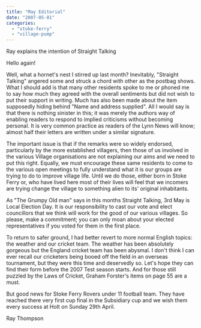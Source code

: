 ```yaml
---
title: "May Editorial"
date: "2007-05-01"
categories: 
  - "stoke-ferry"
  - "village-pump"
---
```


Ray explains the intention of Straight Talking

Hello again!

Well, what a hornet's nest I stirred up last month? Inevitably, "Straight Talking" angered some and struck a chord with other as the postbag shows. What I should add is that many other residents spoke to me or phoned me to say how much they agreed with the overall sentiments but did not wish to put their support in writing. Much has also been made about the item supposedly hiding behind "Name and address supplied". All I would say is that there is nothing sinister in this; it was merely the authors way of enabling readers to respond to implied criticisms without becoming personal. It is very common practice as readers of the Lynn News will know; almost half their letters are written under a similar signature.

The important issue is that if the remarks were so widely endorsed, particularly by the more established villagers, then those of us involved in the various Village organisations are not explaining our aims and we need to put this right. Equally, we must encourage these same residents to come to the various open meetings to fully understand what it is our groups are trying to do to improve village life. Until we do those, either born in Stoke Ferry or, who have lived here most of their lives will feel that we incomers are trying change the village to something alien to its' original inhabitants.

As "The Grumpy Old man" says in this months Straight Talking, 3rd May is Local Election Day. It is our responsibility to cast our vote and elect councillors that we think will work for the good of our various villages. So please, make a commitment; you can only moan about your elected representatives if you voted for them in the first place.

To return to safer ground, I had better revert to more normal English topics: the weather and our cricket team. The weather has been absolutely gorgeous but the England cricket team has been abysmal. I don't think I can ever recall our cricketers being booed off the field in an overseas tournament, but they were this time and deservedly so. Let's hope they can find their form before the 2007 Test season starts. And for those still puzzled by the Laws of Cricket, Graham Forster's items on page 55 are a must.

But good news for Stoke Ferry Rovers under 11 football team. They have reached there very first cup final in the Subsidiary cup and we wish them every success at Holt on Sunday 29th April.

Ray Thompson
